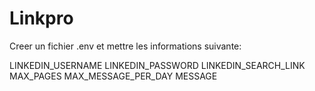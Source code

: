 # Linkpro

Creer un fichier .env et mettre les informations suivante:

LINKEDIN_USERNAME
LINKEDIN_PASSWORD
LINKEDIN_SEARCH_LINK
MAX_PAGES
MAX_MESSAGE_PER_DAY
MESSAGE